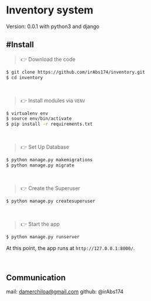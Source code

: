 # Inventory system
Version: 0.0.1
with python3 and django

## #Install

> 👉 Download the code  

```bash
$ git clone https://github.com/irAbs174/inventory.git
$ cd inventory
```

<br />

> 👉 Install modules via `VENV`  

```bash
$ virtualenv env
$ source env/bin/activate
$ pip install -r requirements.txt
```

<br />

> 👉 Set Up Database

```bash
$ python manage.py makemigrations
$ python manage.py migrate
```

<br />

> 👉 Create the Superuser

```bash
$ python manage.py createsuperuser
```

<br />

> 👉 Start the app

```bash
$ python manage.py runserver
```

At this point, the app runs at `http://127.0.0.1:8000/`. 

<br />

## Communication
mail: damerchiloa@gmail.com
github: @irAbs174